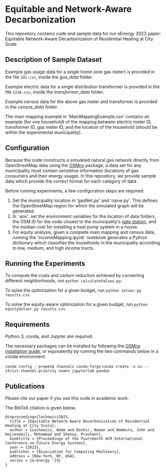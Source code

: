 # Equitable and Network-Aware Decarbonization

This repository contains code and sample data for our eEnergy 2023 paper: Equitable Network-Aware Decarbonization of Residential Heating at City Scale

## Description of Sample Dataset

Example gas usage data for a single home (one gas meter) is provided in the file `101.csv`, inside the *gas_data* folder.

Example electric data for a single distribution transformer is provided in the file `123A.csv`, inside the *transformer_data* folder.

Example census data for the above gas meter and transformer is provided in the *census_data* folder.

The main mapping example in 'MainMappingExample.csv' contains an example (for one household) of the mapping between electric meter ID, transformer ID, gas meter ID, and the location of the household (should be within the experimental municipality).

## Configuration

Because the code constructs a simulated natural gas network directly from OpenStreetMap data using the [OSMnx](https://github.com/gboeing/osmnx) package, a data set for any municipality must contain sensititve information (locations of gas consumers and their energy usage).  In this repository, we provide sample data which provide the correct format for each category of data.

Before running experiments, a few configuration steps are required:

1. Set the municipality location in 'gasNet.py' and 'naive.py'.  This defines the OpenStreetMap region for which the simulated graph will be generated.
2. In '.env', set the environment variables for the location of data folders, the OSM ID for the node closest to the municipality's [gate station](https://www.sciencedirect.com/topics/engineering/gate-station), and the median cost for installing a heat pump system in a house.
3. For equity analysis, given a complete main mapping and census data, running the 'incomeMapping.ipynb' notebook generates a Python dictionary which classifies the households in the municipality according to low, medium, and high income tracts.

## Running the Experiments

To compute the costs and carbon reduction achieved by converting different neighborhoods, run `python calculateValues.py`.

To solve the optimization for a given budget, run `python solver.py results.csv`

To solve the equity-aware optimization for a given budget, run `python equitySolver.py results.csv`

## Requirements

Python 3, conda, and Jupyter are required.

The necessary packages can be installed by following the [OSMnx installation guide](https://osmnx.readthedocs.io/en/stable/), or equivalently by running the two commands below in a conda environment.

`conda config --prepend channels conda-forge`
`conda create -n ox --strict-channel-priority osmnx jupyterlab pandas`

## Publications

Please cite our paper if you use this code in academic work.

The BibTeX citation is given below.

```
@inproceedings{lechowicz2023,
  title = {Equitable Network-Aware Decarbonization of Residential Heating at City Scale},
  author = {Lechowicz, Adam and Bashir, Noman and Wamburu, John and Hajiesmaili, Mohammad and Shenoy, Prashant},
  booktitle = {Proceedings of the Fourteenth ACM International Conference on Future Energy Systems},
  year = {2023},
  publisher = {Association for Computing Machinery},
  address = {New York, NY, USA},
  series = {e-Energy '23}
}
```
